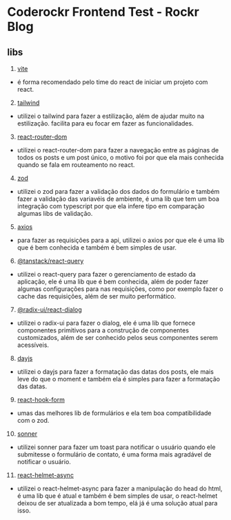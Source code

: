 # Coderockr Frontend Test - Rockr Blog

## libs

1. [vite](https://vitejs.dev/)
- é forma recomendado pelo time do react  de iniciar um projeto com react.
2. [tailwind](https://tailwindcss.com/docs/)
- utilizei o tailwind para fazer a estilização, além de ajudar muito na estilização. facilita para eu focar em fazer as funcionalidades.
3. [react-router-dom](https://reactrouter.com/en/main)
- utilizei o react-router-dom para fazer a navegação entre as páginas de todos os posts e um post único, o motivo foi por que ela mais conhecida quando se fala em routeamento no react.
4. [zod](https://zod.dev/)
- utilizei o zod para fazer a validação dos dados do formulário e também fazer a validação das variavéis de ambiente, é uma lib que tem um boa integração com typescript por que ela infere tipo em comparação algumas libs de validação.
5. [axios](https://axios-http.com/ptbr/docs/intro)
- para fazer as requisições para a api, utilizei o axios por que ele é uma lib que é bem conhecida e também é bem simples de usar.
6. [@tanstack/react-query](https://tanstack.com/query/v3)
-  utilizei o react-query para fazer o gerenciamento de estado da aplicação, ele é uma lib que é bem conhecida, além de poder fazer algumas configurações para nas requisições, como por exemplo fazer o cache das requisições, além de ser muito performático.
7. [@radix-ui/react-dialog](https://www.radix-ui.com/primitives/docs/components/dialog)
- utilizei o radix-ui para fazer o dialog, ele é uma lib que fornece componentes primitivos para a construção de componentes customizados, além de ser conhecido pelos seus componentes serem acessíveis.
8. [dayjs](https://day.js.org/)
- utilizei o dayjs para fazer a formatação das datas dos posts, ele mais leve do que o moment e também ela é simples para fazer a formatação das datas.
9. [react-hook-form](https://react-hook-form.com/)
- umas das melhores lib de formulários e ela tem boa compatibilidade com o zod.
10. [sonner](https://sonner.emilkowal.ski/)
- utilizei sonner para fazer um toast para notificar o usuário quando ele submitesse o formulário de contato, é uma forma mais agradável de notificar o usuário.
11. [react-helmet-async](https://www.npmjs.com/package/react-helmet-async)
- utilizei o react-helmet-async para fazer a manipulação do head do html, é uma lib que é atual e também é bem simples de usar, o react-helmet deixou de ser atualizada a bom tempo, elá já é uma solução atual para isso.
